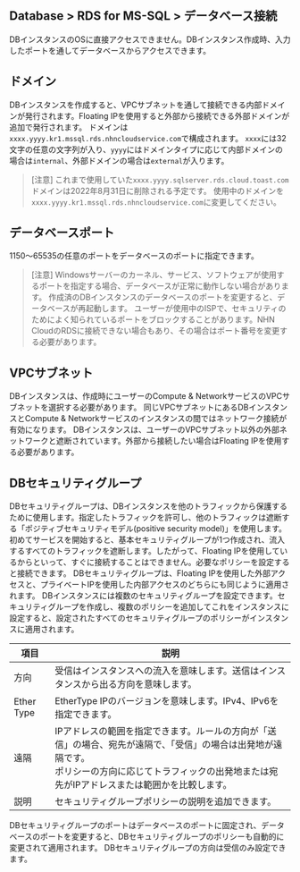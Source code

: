 ## Database > RDS for MS-SQL > データベース接続

DBインスタンスのOSに直接アクセスできません。DBインスタンス作成時、入力したポートを通してデータベースからアクセスできます。

## ドメイン

DBインスタンスを作成すると、VPCサブネットを通して接続できる内部ドメインが発行されます。Floating IPを使用すると外部から接続できる外部ドメインが追加で発行されます。
ドメインは`xxxx.yyyy.kr1.mssql.rds.nhncloudservice.com`で構成されます。 `xxxx`には32文字の任意の文字列が入り、`yyyy`にはドメインタイプに応じて内部ドメインの場合は`internal`、外部ドメインの場合は`external`が入ります。

> [注意]
> これまで使用していた`xxxx.yyyy.sqlserver.rds.cloud.toast.com`ドメインは2022年8月31日に削除される予定です。
> 使用中のドメインを`xxxx.yyyy.kr1.mssql.rds.nhncloudservice.com`に変更してください。


## データベースポート

1150～65535の任意のポートをデータベースのポートに指定できます。

> [注意]
> Windowsサーバーのカーネル、サービス、ソフトウェアが使用するポートを指定する場合、データベースが正常に動作しない場合があります。
> 作成済のDBインスタンスのデータベースのポートを変更すると、データベースが再起動します。
> ユーザーが使用中のISPで、セキュリティのためによく知られているポートをブロックすることがあります。NHN CloudのRDSに接続できない場合もあり、その場合はポート番号を変更する必要があります。

## VPCサブネット

DBインスタンスは、作成時にユーザーのCompute & NetworkサービスのVPCサブネットを選択する必要があります。
同じVPCサブネットにあるDBインスタンスとCompute & Networkサービスのインスタンスの間ではネットワーク接続が有効になります。
DBインスタンスは、ユーザーのVPCサブネット以外の外部ネットワークと遮断されています。外部から接続したい場合はFloating IPを使用する必要があります。

## DBセキュリティグループ

DBセキュリティグループは、DBインスタンスを他のトラフィックから保護するために使用します。指定したトラフィックを許可し、他のトラフィックは遮断する「ポジティブセキュリティモデル(positive security model)」を使用します。 
初めてサービスを開始すると、基本セキュリティグループが1つ作成され、流入するすべてのトラフィックを遮断します。したがって、Floating IPを使用しているからといって、すぐに接続することはできません。必要なポリシーを設定すると接続できます。
DBセキュリティグループは、Floating IPを使用した外部アクセスと、プライベートIPを使用した内部アクセスのどちらにも同じように適用されます。
DBインスタンスには複数のセキュリティグループを設定できます。セキュリティグループを作成し、複数のポリシーを追加してこれをインスタンスに設定すると、設定されたすべてのセキュリティグループのポリシーがインスタンスに適用されます。

| 項目     | 説明                                                      |
| ----------- | ------------------------------------------------------------ |
| 方向     | 受信はインスタンスへの流入を意味します。送信はインスタンスから出る方向を意味します。 |
| Ether Type  | EtherType IPのバージョンを意味します。IPv4、IPv6を指定できます。 |
| 遠隔     | IPアドレスの範囲を指定できます。ルールの方向が「送信」の場合、宛先が遠隔で、「受信」の場合は出発地が遠隔です。<br>ポリシーの方向に応じてトラフィックの出発地または宛先がIPアドレスまたは範囲かを比較します。 |
| 説明     | セキュリティグループポリシーの説明を追加できます。         |

DBセキュリティグループのポートはデータベースのポートに固定され、データベースのポートを変更すると、DBセキュリティグループのポリシーも自動的に変更されて適用されます。
DBセキュリティグループの方向は受信のみ設定できます。
